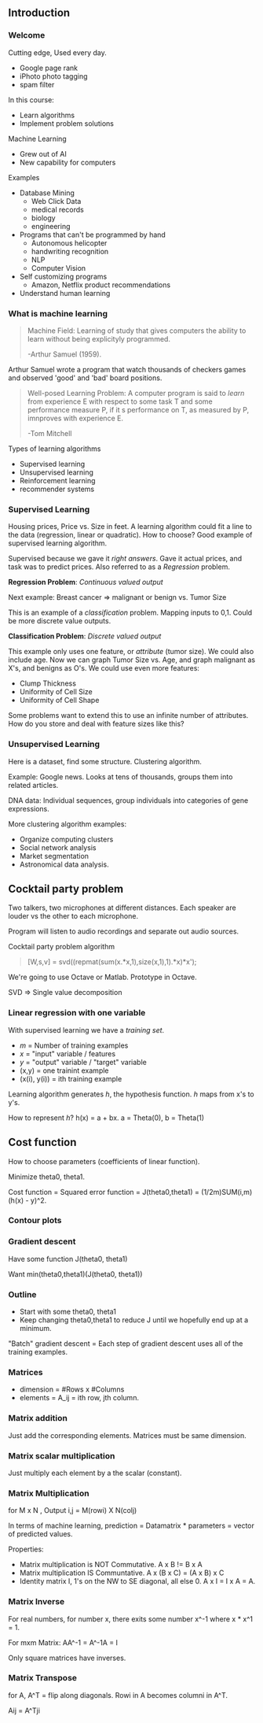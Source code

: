 ## Introduction
### Welcome

Cutting edge, Used every day.

* Google page rank
* iPhoto photo tagging 
* spam filter

In this course:

* Learn algorithms
* Implement problem solutions

Machine Learning

* Grew out of AI
* New capability for computers

Examples

* Database Mining
    * Web Click Data
    * medical records
    * biology
    * engineering
* Programs that can't be programmed by hand
    * Autonomous helicopter
    * handwriting recognition
    * NLP
    * Computer Vision
* Self customizing programs
    * Amazon, Netflix product recommendations
* Understand human learning

### What is machine learning
> Machine Field: Learning of study that gives computers the ability to learn without
> being explicityly programmed.
>	
> -Arthur Samuel (1959). 

Arthur Samuel wrote a program that watch thousands of checkers games and observed 'good' and 'bad' board positions.

> Well-posed Learning Problem: A computer program is said to _learn_ from 
> experience E with respect to some task T and some performance measure P,
> if it s performance on T, as measured by P, imnproves with experience E.
>
> -Tom Mitchell

Types of learning algorithms

* Supervised learning
* Unsupervised learning
* Reinforcement learning
* recommender systems

### Supervised Learning

Housing prices, Price vs. Size in feet.  A learning algorithm could fit a line to the data (regression, linear or quadratic).  How to choose?  Good example of supervised learning algorithm.

Supervised because we gave it _right answers_.  Gave it actual prices, and task was to predict prices.
Also referred to as a _Regression_ problem.

**Regression Problem**: _Continuous valued output_

Next example: Breast cancer => malignant or benign vs. Tumor Size

This is an example of a _classification_ problem.  Mapping inputs to 0,1.  Could be more discrete value outputs.

**Classification Problem**: _Discrete valued output_

This example only uses one feature, or _attribute_ (tumor size).  We could also include age.  Now we can graph 
Tumor Size vs. Age, and graph malignant as X's, and benigns as O's.  We could use even more features:

* Clump Thickness
* Uniformity of Cell Size
* Uniformity of Cell Shape

Some problems want to extend this to use an infinite number of attributes.   How do you store and deal with feature
sizes like this?

### Unsupervised Learning

Here is a dataset, find some structure.  Clustering algorithm.

Example:  Google news.  Looks at tens of thousands, groups them into related articles.

DNA data:  Individual sequences, group individuals into categories of gene expressions.

More clustering algorithm examples:

* Organize computing clusters
* Social network analysis
* Market segmentation
* Astronomical data analysis.

## Cocktail party problem

Two talkers, two microphones at different distances.  Each speaker are louder vs the other to each microphone.

Program will listen to audio recordings and separate out audio sources.

Cocktail party problem algorithm
> [W,s,v] = svd((repmat(sum(x.*x,1),size(x,1),1).*x)*x\');

We're going to use Octave or Matlab.  Prototype in Octave.

SVD => Single value decomposition

### Linear regression with one variable

With supervised learning we have a _training set_.

* _m_ = Number of training examples
* _x_ = "input" variable / features
* _y_ = "output" variable / "target" variable
* (x,y) = one trainint example
* (x(i), y(i)) = ith training example

Learning algorithm generates _h_, the hypothesis function.  _h_ maps from x's to y's.

How to represent _h_? h(x) = a + bx.  a = Theta(0), b = Theta(1)

## Cost function

How to choose parameters (coefficients of linear function).

Minimize theta0, theta1. 

Cost function = Squared error function = J(theta0,theta1) = (1/2m)SUM(i,m)(h(x) - y)^2.

### Contour plots

### Gradient descent

Have some function J(theta0, theta1)

Want min(theta0,theta1)(J(theta0, theta1))

### Outline

* Start with some theta0, theta1
* Keep changing theta0,theta1 to reduce J until we hopefully end up at a minimum.

"Batch" gradient descent = Each step of gradient descent uses all of the training examples.

### Matrices

* dimension = #Rows x #Columns
* elements = A_ij = ith row, jth column.

### Matrix addition

Just add the corresponding elements.  Matrices must be same dimension.

### Matrix scalar multiplication

Just multiply each element by a the scalar (constant).

### Matrix Multiplication

for M x N , Output i,j = M(rowi) X N(colj)

In terms of machine learning, prediction = Datamatrix * parameters = vector of predicted values.

Properties:

* Matrix multiplication is NOT Commutative.  A x B != B x A
* Matrix multiplication IS Communtative.  A x (B x C) = (A x B) x C
* Identity matrix I, 1's on the NW to SE diagonal, all else 0.  A x I = I x A = A.

### Matrix Inverse

For real numbers, for number x, there exits some number x^-1 where x * x^1 = 1.

For mxm Matrix: AA^-1 = A^-1A = I

Only square matrices have inverses.

### Matrix Transpose

for A, A^T = flip along diagonals.  Rowi in A becomes columni in A^T.

Aij = A^Tji
